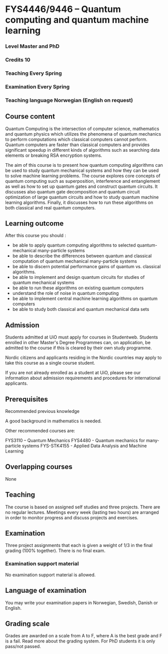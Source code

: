 # FYS4446/9446 – Quantum computing and quantum machine learning

### Level Master and PhD
### Credits 10
### Teaching Every Spring
### Examination Every Spring
### Teaching language Norwegian (English on request)


## Course content

Quantum Computing is the intersection of computer science, mathematics
and quantum physics which utilizes the phenomena of quantum mechanics
to perform computations which classical computers cannot
perform. Quantum computers are faster than classical computers and
provides significant speedup in different kinds of algorithms such as
searching data elements or breaking RSA encryption systems.

The aim of this course is to present how quantum computing algorithms
can be used to study quantum mechanical systems and how they can be
used to solve machine learning problems.  The course explores core
concepts of quantum computing such as superposition, interference and
entanglement as well as how to set up quantum gates and construct
quantum circuits. It discusses also quantum gate decomposition and
quantum circuit optimization of large quantum circuits and how to
study quantum machine learning algorithms. Finally, it discusses how to
run these algorithms on both classical and real quantum computers.


## Learning outcome

After this course you should :

- be able to apply quantum computing algorithms  to selected quantum-mechanical many-particle systems
- be able to describe the differences between quantum and classical computation of quantum mechanical many-particle systems
- be able to discern potential performance gains of quantum vs. classical algorithms.
- be able to implement and design quantum circuits for studies of quantum mechanical systems
- be able to run these algorithms on existing quantum computers
- understand the role of noise in quantum computing
- be able to implement central machine learning algorithms on quantum computers
- be able to study both classical and quantum mechanical data sets

## Admission

Students admitted at UiO must apply for courses in
Studentweb. Students enrolled in other Master's Degree Programmes can,
on application, be admitted to the course if this is cleared by their
own study programme.

Nordic citizens and applicants residing in the Nordic countries may
apply to take this course as a single course student.

If you are not already enrolled as a student at UiO, please see our
information about admission requirements and procedures for
international applicants.

## Prerequisites

Recommended previous knowledge

A good background in mathematics is needed.

Other recommended courses are:

FYS3110 – Quantum Mechanics
FYS4480 - Quantum mechanics for many-particle systems 
FYS-STK4155 - Applied Data Analysis and Machine Learning



## Overlapping courses
None


## Teaching

The course is based on assigned self studies and three projects. There are no regular lectures. Meetings every week (lasting two hours) are arranged in order to monitor progress and discuss projects and exercises.

## Examination

Three project assignments that each is given a weight of 1/3 in the final grading (100% together).
There is no final exam.


### Examination support material

No examination support material is allowed.

## Language of examination

You may write your examination papers in Norwegian, Swedish, Danish or English.

## Grading scale

Grades are awarded on a scale from A to F, where A is the best grade and F is a fail. Read more about the grading system. For PhD students it is only pass/not passed.

